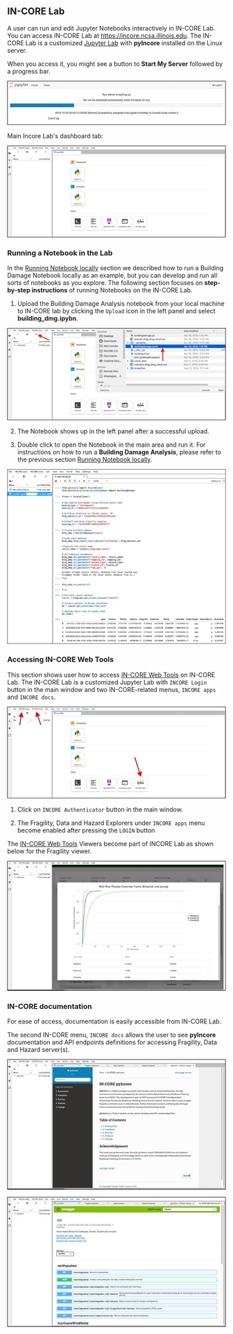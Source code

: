 ## IN-CORE Lab

A user can run and edit Jupyter Notebooks interactively in IN-CORE Lab. You can access IN-CORE Lab at https://incore.ncsa.illinois.edu. The IN-CORE Lab is a customized [Jupyter Lab](https://jupyterlab.readthedocs.io/en/stable/#) with **pyIncore** installed on the Linux server.

When you access it, you might see a button to **Start My Server** followed by a progress bar.

![IN-CORE Lab progress bar.](images/juplab0_start.jpg "IN-CORE Server progress bar.")

Main Incore Lab's dashboard tab:

![IN-CORE Lab dashboard tab.](images/juplab0.jpg "IN-CORE Lab dashboard tab.")


### Running a Notebook in the Lab

In the [Running Notebook locally](../running) section we described how to run a Building Damage Notebook locally as an example, but you can develop and run all sorts of notebooks as you explore. 
The following section focuses on **step-by-step instructions** of running Notebooks on the IN-CORE Lab.

1. Upload the Building Damage Analysis notebook from your local machine to IN-CORE lab by clicking the `Upload` icon in the left panel and select **building_dmg.ipybn**.

![IN-CORE Lab upload panel.](images/juplab9_nbook.jpg "IN-CORE Lab upload panel.")

2. The Notebook shows up in the left panel after a successful upload.

3. Double click to open the Notebook in the main area and run it. For instructions on how to run a **Building Damage Analysis**, please refer to the previous section [Running Notebook locally](../running).

![Building damage Jupyter notebook cells in IN-CORE Lab.](images/juplab9_run_nbook.jpg "Building damage Jupyter notebook cells in IN-CORE Lab.")

### Accessing IN-CORE Web Tools

This section shows user how to access [IN-CORE Web Tools](webtools) on IN-CORE Lab. The IN-CORE Lab is a customized Jupyter Lab with `INCORE Login` button in the main window and two IN-CORE-related menus, `INCORE apps` and `INCORE docs`.

![IN-CORE Lab with custom icon and menus.](images/juplab0_arrows.jpg "IN-CORE Lab with custom icon and menus.")

1. Click on `INCORE Authenticator` button in the main window. 

2. The Fragility, Data and Hazard Explorers under `INCORE apps` menu become enabled after pressing the `LOGIN` button 

The [IN-CORE Web Tools](webtools) Viewers become part of INCORE Lab as shown below for the Fragility viewer.

![Fragility viewer on the IN-CORE Lab.](images/juplab4_fragility.jpg "Fragility viewer on the IN-CORE Lab.")


### IN-CORE documentation

For ease of access, documentation is easily accessible from IN-CORE Lab.

The second IN-CORE menu, `INCORE docs` allows the user to see **pyIncore** documentation and API endpoints definitions for accessing Fragility, Data and Hazard server(s).

![pyIncore documentation on the IN-CORE Lab.](images/juplab5_doc.jpg "pyIncore documentation on the IN-CORE Lab.")

![API viewer on the IN-CORE Lab with endpoint definitions.](images/juplab8_swagger.jpg "API viewer on the IN-CORE Lab with endpoint definitions.")
